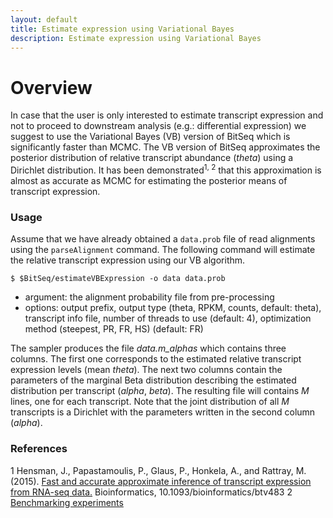 ```yaml
---
layout: default
title: Estimate expression using Variational Bayes
description: Estimate expression using Variational Bayes
---
```


# Overview

In case that the user is only interested to estimate transcript expression and not to proceed to downstream analysis (e.g.: differential expression) we suggest to use the Variational Bayes (VB) version of BitSeq which is significantly faster than MCMC. The VB version of BitSeq approximates the posterior distribution of relative transcript abundance (*theta*) using a Dirichlet distribution. It has been demonstrated<sup>1, 2</sup> that this approximation is almost as accurate as MCMC for estimating the posterior means of transcript expression. 

### Usage

Assume that we have already obtained a `data.prob` file of read alignments using the `parseAlignment` command. The following command will estimate the relative transcript expression using our VB algorithm.

```
$ $BitSeq/estimateVBExpression -o data data.prob
```

 * argument: the alignment probability file from pre-processing
 * options: output prefix, output type (theta, RPKM, counts, default: theta), transcript info file, number of threads to use (default: 4), optimization method (steepest, PR, FR, HS) (default: FR)

The sampler produces the file *data.m_alphas* which contains three columns. The first one corresponds to the estimated relative transcript expression levels (mean *theta*). The next two columns contain the parameters of the marginal Beta distribution describing the estimated distribution per transcript (*alpha*, *beta*). The resulting file will contains *M* lines, one for each transcript. Note that the joint distribution of all *M* transcripts is a Dirichlet with the parameters written in the second column (*alpha*).

### References

 1 Hensman, J., Papastamoulis, P., Glaus, P., Honkela, A., and Rattray, M. (2015). [Fast and accurate approximate inference of transcript expression from RNA-seq data.](http://bioinformatics.oxfordjournals.org/content/early/2015/09/04/bioinformatics.btv483) Bioinformatics, 10.1093/bioinformatics/btv483
 2 [Benchmarking experiments](https://github.com/BitSeq/BitSeqVB_benchmarking)

